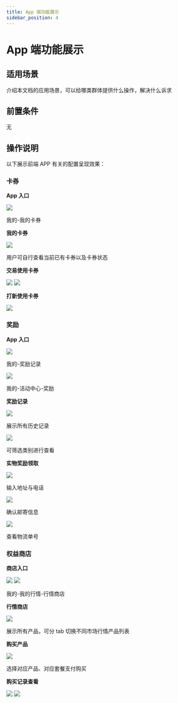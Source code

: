 ```yaml
---
title: App 端功能展示
sidebar_position: 4
---
```



# App 端功能展示

## 适用场景

介绍本文档的应用场景，可以给哪类群体提供什么操作，解决什么诉求

## 前置条件

无

## 操作说明

以下展示前端  APP 有关的配置呈现效果：

### 卡券

<div class="grid gap-3 grid-cols-4">
<div>
<p><strong>App 入口</strong></p>
<img src="/assets/TVzObuszjooalxx8eIvc8mXynxj.png"/>

<p>我的-我的卡券</p>
</div>
<div>
<p><strong>我的卡券</strong></p>
<img src="/assets/BgKWbwMcmoy1zAx2zy0cQrLLnNg.png"/>

<p>用户可自行查看当前已有卡券以及卡券状态</p>
</div>
<div>
<p><strong>交易使用卡券</strong></p>
<img src="/assets/CIQtbbzTnoOaYVxraiscz09TnMh.png"/>

<img src="/assets/FnrqbzTLloQwgAxzgYrckGk0n9f.png"/>

</div>
<div>
<p><strong>打新使用卡券</strong></p>
<img src="/assets/MvENbY06IojgG3xVn8UcgRf1n4e.jpeg"/>

</div>
</div>

### 奖励

<div class="grid gap-3 grid-cols-3">
<div>
<p><strong>App 入口</strong></p>
<img src="/assets/Y8fab6Du8osXcnxOvpXcgNg4nOb.png"/>

<p>我的-奖励记录</p>
<img src="/assets/VxK1b0nbMoiPdcxmEUicIVBMnzd.png"/>

<p>我的-活动中心-奖励</p>
</div>
<div>
<p><strong>奖励记录</strong></p>
<img src="/assets/C6TnbIU91o8qQBxu0I8cNmCZnNf.jpeg"/>

<p>展示所有历史记录</p>
<img src="/assets/Y5yjbrEslo1A5exRLvPczo30nSg.jpeg"/>

<p>可筛选类别进行查看</p>
</div>
<div>
<p><strong>实物奖励领取</strong></p>
<img src="/assets/SUiYbhNe8oVK2QxDaFKcqBAkn7d.png"/>

<p>输入地址与电话</p>
<img src="/assets/OXzsbAxuKovORWxYvV5c30nKn3c.png"/>

<p>确认邮寄信息</p>
<img src="/assets/GxtdbLEbDoULtixR6NycdP5knwO.png"/>

<p>查看物流单号</p>
</div>
</div>

### 权益商店

<div class="grid gap-3 grid-cols-4">
<div>
<p><strong>商店入口</strong></p>
<img src="/assets/GVjUb9KjQoCwhaxZOxUcVboqn3d.png"/>

<img src="/assets/EIPUbnuL4oHWtvxH93ucziX1nfe.png"/>

<p>我的-我的行情-行情商店</p>
</div>
<div>
<p><strong>行情商店</strong></p>
<img src="/assets/Ew0QbtyZloSwYixEds5cBRAmnzd.jpeg"/>

<p>展示所有产品，可分 tab 切换不同市场行情产品列表</p>
</div>
<div>
<p><strong>购买产品</strong></p>
<img src="/assets/HtKVbolYXorOQqxQAkxcI3P9nBg.jpeg"/>

<p>选择对应产品、对应套餐支付购买</p>
</div>
<div>
<p><strong>购买记录查看</strong></p>
<img src="/assets/AX5Yb8QkToobLQxscTacnoq7n9e.png"/>

<img src="/assets/QIh0be7YBot83Xxc5rkc5h61neg.jpeg"/>

</div>
</div>

